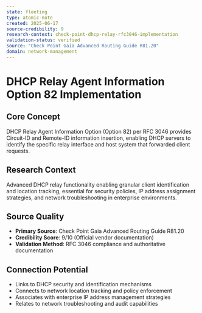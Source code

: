 ```yaml
---
state: fleeting
type: atomic-note
created: 2025-06-17
source-credibility: 9
research-context: check-point-dhcp-relay-rfc3046-implementation
validation-status: verified
source: "Check Point Gaia Advanced Routing Guide R81.20"
domain: network-management
---
```


# DHCP Relay Agent Information Option 82 Implementation

## Core Concept
DHCP Relay Agent Information Option (Option 82) per RFC 3046 provides Circuit-ID and Remote-ID information insertion, enabling DHCP servers to identify the specific relay interface and host system that forwarded client requests.

## Research Context
Advanced DHCP relay functionality enabling granular client identification and location tracking, essential for security policies, IP address assignment strategies, and network troubleshooting in enterprise environments.

## Source Quality
- **Primary Source**: Check Point Gaia Advanced Routing Guide R81.20
- **Credibility Score**: 9/10 (Official vendor documentation)
- **Validation Method**: RFC 3046 compliance and authoritative documentation

## Connection Potential
- Links to DHCP security and identification mechanisms
- Connects to network location tracking and policy enforcement
- Associates with enterprise IP address management strategies
- Relates to network troubleshooting and audit capabilities